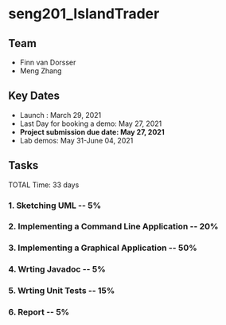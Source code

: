 # seng201_IslandTrader

## Team
* Finn van Dorsser
* Meng Zhang

## Key Dates
* Launch : March 29, 2021
* Last Day for booking a demo: May 27, 2021
* **Project submission due date: May 27, 2021**
* Lab demos: May 31-June 04, 2021

## Tasks

TOTAL Time: 33 days

### 1. Sketching UML -- 5%

### 2. Implementing a Command Line Application -- 20%

### 3. Implementing a Graphical Application -- 50%

### 4. Wrting Javadoc -- 5%

### 5. Wrting Unit Tests -- 15%

### 6. Report -- 5%
